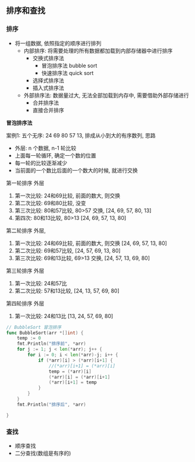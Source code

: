 ## 排序和查找

### 排序


- 将一组数据, 依照指定的顺序进行排列
  - 内部排序: 将需要处理的所有数据都加载到内部存储器中进行排序
    - 交换式排序法
      - 冒泡排序法 bubble sort
      - 快速排序法 quick sort
    - 选择式排序法
    - 插入式排序法
  - 外部排序法: 数据量过大, 无法全部加载到内存中, 需要借助外部存储进行
    - 合并排序法
    - 直接合并排序

**冒泡排序法**

案例1: 五个无序: 24 69 80 57 13, 排成从小到大的有序数列, 思路

- 外层: n 个数据, n-1 轮比较
- 上面每一轮循环, 确定一个数的位置
- 每一轮的比较逐渐减少
- 当前面的一个数比后面的一个数大的时候, 就进行交换

第一轮排序 外层

1. 第一次比较: 24和69比较, 前面的数大, 则交换
2. 第二次比较: 69和80比较, 没变
3. 第三次比较: 80和57比较, 80>57 交换, [24, 69, 57, 80, 13]
4. 第四次: 80和13比较, 80>13  [24, 69, 57, 13, 80]

第二轮排序 外层,

1. 第一次比较: 24和69比较, 前面的数大, 则交换 [24, 69, 57, 13, 80]
2. 第二次比较: 69和57比较, [24, 57, 69, 13, 80]
3. 第三次比较: 69和13比较, 69>13 交换, [24, 57, 13, 69, 80]


第三轮排序 外层

1. 第一次比较: 24和57比
2. 第二次比较: 57和13比较, [24, 13, 57, 69, 80]

第四轮排序 外层

1. 第一次比较: 24和13比 [13, 24, 57, 69, 80]

```go
// BubbleSort 冒泡排序
func BubbleSort(arr *[]int) {
	temp := 0
	fmt.Println("排序前", *arr)
	for j := 1; j < len(*arr); j++ {
		for i := 0; i < len(*arr)-j; i++ {
			if (*arr)[i] > (*arr)[i+1] {
				//(*arr)[i+1] = (*arr)[i]
				temp = (*arr)[i]
				(*arr)[i] = (*arr)[i+1]
				(*arr)[i+1] = temp
			}
		}
	}
	fmt.Println("排序后", *arr)

}
```

### 查找

- 顺序查找
- 二分查找(数组是有序的)


























